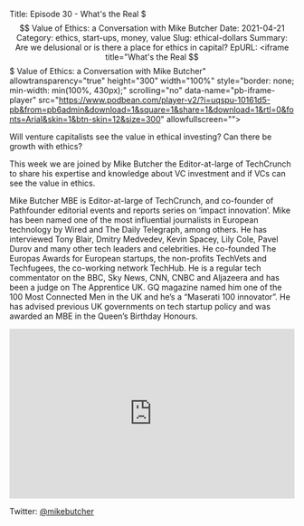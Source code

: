 Title: Episode 30 - What's the Real $$$ Value of Ethics: a Conversation with Mike Butcher
Date: 2021-04-21
Category: ethics, start-ups, money, value
Slug: ethical-dollars
Summary: Are we delusional or is there a place for ethics in capital?
EpURL: <iframe title="What's the Real $$$ Value of Ethics: a Conversation with Mike Butcher" allowtransparency="true" height="300" width="100%" style="border: none; min-width: min(100%, 430px);" scrolling="no" data-name="pb-iframe-player" src="https://www.podbean.com/player-v2/?i=uqspu-10161d5-pb&from=pb6admin&download=1&square=1&share=1&download=1&rtl=0&fonts=Arial&skin=1&btn-skin=12&size=300" allowfullscreen=""></iframe>


Will venture capitalists see the value in ethical investing? Can there be growth with ethics?

This week we are joined by Mike Butcher the Editor-at-large of TechCrunch to share his expertise and knowledge about VC investment and if VCs can see the value in ethics. 

Mike Butcher MBE is Editor-at-large of TechCrunch, and co-founder of Pathfounder editorial events and reports series on ‘impact innovation’. Mike has been named one of the most influential journalists in European technology by Wired and The Daily Telegraph, among others. He has interviewed Tony Blair, Dmitry Medvedev, Kevin Spacey, Lily Cole, Pavel Durov and many other tech leaders and celebrities. He co-founded The Europas Awards for European startups, the non-profits TechVets and Techfugees, the co-working network TechHub. He is a regular tech commentator on the BBC, Sky News, CNN, CNBC and Aljazeera and has been a judge on The Apprentice UK. GQ magazine named him one of the 100 Most Connected Men in the UK and he’s a “Maserati 100 innovator”. He has advised previous UK governments on tech startup policy and was awarded an MBE in the Queen’s Birthday Honours.

<iframe title="What's the Real $$$ Value of Ethics: a Conversation with Mike Butcher" allowtransparency="true" height="300" width="100%" style="border: none; min-width: min(100%, 430px);" scrolling="no" data-name="pb-iframe-player" src="https://www.podbean.com/player-v2/?i=uqspu-10161d5-pb&from=pb6admin&download=1&square=1&share=1&download=1&rtl=0&fonts=Arial&skin=1&btn-skin=12&size=300" allowfullscreen=""></iframe>

Twitter: [@mikebutcher](https://twitter.com/mikebutcher?ref_src=twsrc%5Egoogle%7Ctwcamp%5Eserp%7Ctwgr%5Eauthor)